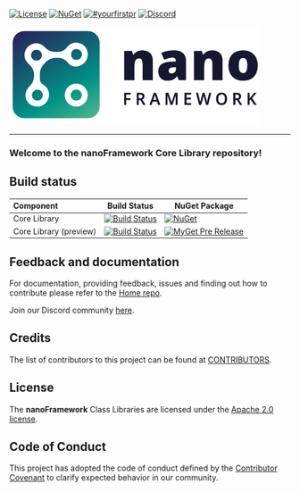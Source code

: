 [![License](https://img.shields.io/badge/License-Apache%202.0-blue.svg)](https://github.com/nanoframework/Home/blob/master/LICENSE) [![NuGet](https://img.shields.io/nuget/dt/nanoFramework.CoreLibrary.svg)]() [![#yourfirstpr](https://img.shields.io/badge/first--timers--only-friendly-blue.svg)](https://github.com/nanoframework/Home/blob/master/CONTRIBUTING.md)
[![Discord](https://img.shields.io/discord/478725473862549535.svg)](https://discord.gg/gCyBu8T)


![nanoFramework logo](https://github.com/nanoframework/Home/blob/master/resources/logo/nanoFramework-repo-logo.png)

-----

### Welcome to the **nanoFramework** Core Library repository!


## Build status

| Component | Build Status | NuGet Package |
|:-|---|---|
| Core Library | [![Build Status](https://dev.azure.com/nanoframework/CoreLibrary/_apis/build/status/nanoframework.lib-CoreLibrary?branchName=develop)](https://dev.azure.com/nanoframework/CoreLibrary/_build/latest?definitionId=24?branchName=master) | [![NuGet](https://img.shields.io/nuget/v/nanoFramework.CoreLibrary.svg)](https://www.nuget.org/packages/nanoFramework.CoreLibrary/)  |
| Core Library (preview) | [![Build Status](https://dev.azure.com/nanoframework/CoreLibrary/_apis/build/status/nanoframework.lib-CoreLibrary?branchName=develop)](https://dev.azure.com/nanoframework/CoreLibrary/_build/latest?definitionId=24?branchName=develop) | [![MyGet Pre Release](https://img.shields.io/myget/nanoframework-dev/vpre/nanoFramework.CoreLibrary.svg)](https://www.myget.org/feed/nanoframework-dev/package/nuget/nanoFramework.CoreLibrary) |


## Feedback and documentation

For documentation, providing feedback, issues and finding out how to contribute please refer to the [Home repo](https://github.com/nanoframework/Home).

Join our Discord community [here](https://discord.gg/gCyBu8T).


## Credits

The list of contributors to this project can be found at [CONTRIBUTORS](https://github.com/nanoframework/Home/blob/master/CONTRIBUTORS.md).


## License

The **nanoFramework** Class Libraries are licensed under the [Apache 2.0 license](http://www.apache.org/licenses/LICENSE-2.0).


## Code of Conduct
This project has adopted the code of conduct defined by the [Contributor Covenant](http://contributor-covenant.org/)
to clarify expected behavior in our community.
